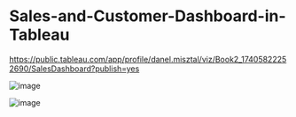 # Sales-and-Customer-Dashboard-in-Tableau
https://public.tableau.com/app/profile/danel.misztal/viz/Book2_17405822252690/SalesDashboard?publish=yes

![image](https://github.com/user-attachments/assets/d3e41d7c-1b65-4d29-8652-21c12a7c274f)

![image](https://github.com/user-attachments/assets/a4db1720-78d0-48a5-a942-6f0141a1ebec)

